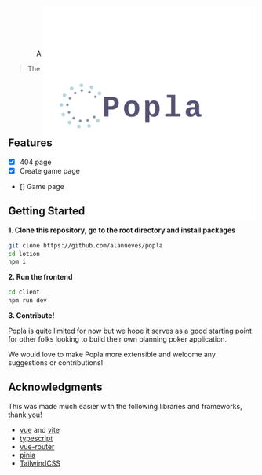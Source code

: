 <h1 align="center"><b>Popla</b></h1>
<p align="center">
  A simplest version of the <a href="https://planningpokeronline.com/" target="_blank">Planning Poker Online</a> application
</p>

> The back-end has not yet been implemented at this time.

<p align="center" style="margin-top: -150px; margin-left: 70px; margin-bottom: -200px;">
  <img src="https://raw.githubusercontent.com/alanneves/popla/master/client/src/assets/images/logo.png" />
  <br />
</p>

## Features

- [x] 404 page
- [x] Create game page
- [] Game page

## Getting Started

**1. Clone this repository, go to the root directory and install packages**

```bash
git clone https://github.com/alanneves/popla
cd lotion
npm i
```

**2. Run the frontend**

```bash
cd client
npm run dev
```

**3. Contribute!**

Popla is quite limited for now but we hope it serves as a good starting point for other folks looking to build their own planning poker application.

We would love to make Popla more extensible and welcome any suggestions or contributions!

## Acknowledgments

This was made much easier with the following libraries and frameworks, thank you!

- [vue](https://vuejs.org/) and [vite](https://vitejs.dev/)
- [typescript](https://www.typescriptlang.org/)
- [vue-router](https://router.vuejs.org/)
- [pinia](https://pinia.vuejs.org/)
- [TailwindCSS](https://tailwindcss.com/)
